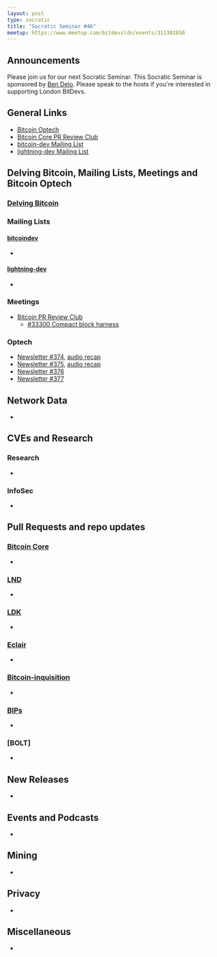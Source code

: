 ```yaml
---
layout: post
type: socratic
title: "Socratic Seminar #46"
meetup: https://www.meetup.com/bitdevsldn/events/311302850
---
```


## Announcements

Please join us for our next Socratic Seminar. This Socratic Seminar is sponsored by [Ben Delo](https://twitter.com/bendelo).
Please speak to the hosts if you're interested in supporting London BitDevs.

## General Links

* [Bitcoin Optech](https://bitcoinops.org)
* [Bitcoin Core PR Review Club](https://bitcoincore.reviews)
* [bitcoin-dev Mailing List](https://lists.linuxfoundation.org/pipermail/bitcoin-dev)
* [lightning-dev Mailing List](https://lists.linuxfoundation.org/pipermail/lightning-dev)

## Delving Bitcoin, Mailing Lists, Meetings and Bitcoin Optech
### [Delving Bitcoin](https://delvingbitcoin.org/)

### Mailing Lists
#### [bitcoindev](https://groups.google.com/g/bitcoindev)
-

#### [lightning-dev](https://lists.linuxfoundation.org/pipermail/lightning-dev)
-

### Meetings
- [Bitcoin PR Review Club](https://bitcoincore.reviews)
  - [#33300 Compact block harness](https://bitcoincore.reviews/33300)

### Optech
- [Newsletter #374](https://bitcoinops.org/en/newsletters/2025/10/03/), [audio recap](https://bitcoinops.org/en/podcast/2025/10/07/)
- [Newsletter #375](https://bitcoinops.org/en/newsletters/2025/10/10/), [audio recap](https://bitcoinops.org/en/podcast/2025/10/14/)
- [Newsletter #376](https://bitcoinops.org/en/newsletters/2025/10/17/)
- [Newsletter #377](https://bitcoinops.org/en/newsletters/2025/10/24/)

## Network Data
-

## CVEs and Research
### Research
-

### InfoSec
-

## Pull Requests and repo updates
### [Bitcoin Core](https://github.com/bitcoin/bitcoin)
<!--- Link to query merged PRs since YYYY-MM-DD sorted by descending activity: https://github.com/bitcoin/bitcoin/pulls?page=1&q=is%3Apr+is%3Aclosed+merged%3A%3EYYYY-MM-DD+sort%3Acomments-desc -->
-


### [LND](https://github.com/lightningnetwork/lnd)
-

### [LDK](https://github.com/lightningdevkit/rust-lightning)
-

### [Eclair](https://github.com/ACINQ/eclair)
-

### [Bitcoin-inquisition](https://github.com/bitcoin-inquisition/bitcoin)
-

### [BIPs](https://github.com/bitcoin/bips)
-

### [BOLT]
-

## New Releases
-

## Events and Podcasts
-

## Mining
-

## Privacy
-

## Miscellaneous
-
